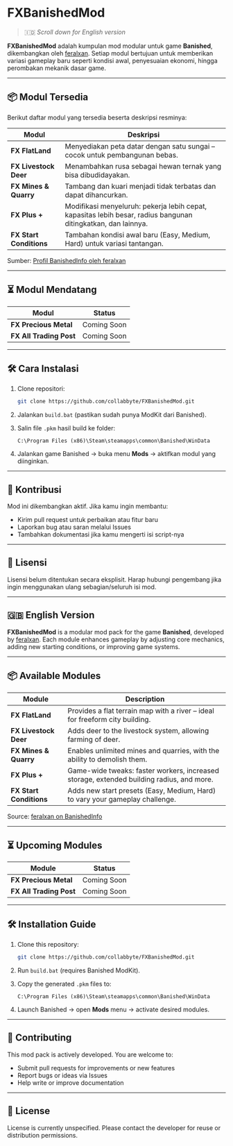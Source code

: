 # FXBanishedMod

> 🇮🇩 *Scroll down for English version*

**FXBanishedMod** adalah kumpulan mod modular untuk game **Banished**, dikembangkan oleh [feralxan](https://banishedinfo.com/users/3116-feralxan). Setiap modul bertujuan untuk memberikan variasi gameplay baru seperti kondisi awal, penyesuaian ekonomi, hingga perombakan mekanik dasar game.

---

## 📦 Modul Tersedia

Berikut daftar modul yang tersedia beserta deskripsi resminya:

| Modul                  | Deskripsi                                                                 |
|------------------------|---------------------------------------------------------------------------|
| **FX FlatLand**        | Menyediakan peta datar dengan satu sungai – cocok untuk pembangunan bebas. |
| **FX Livestock Deer**  | Menambahkan rusa sebagai hewan ternak yang bisa dibudidayakan.            |
| **FX Mines & Quarry**  | Tambang dan kuari menjadi tidak terbatas dan dapat dihancurkan.           |
| **FX Plus +**          | Modifikasi menyeluruh: pekerja lebih cepat, kapasitas lebih besar, radius bangunan ditingkatkan, dan lainnya. |
| **FX Start Conditions**| Tambahan kondisi awal baru (Easy, Medium, Hard) untuk variasi tantangan.  |

Sumber: [Profil BanishedInfo oleh feralxan](https://banishedinfo.com/users/3116-feralxan)

---

## ⏳ Modul Mendatang

| Modul                   | Status        |
|-------------------------|---------------|
| **FX Precious Metal**   | Coming Soon   |
| **FX All Trading Post** | Coming Soon   |

---

## 🛠️ Cara Instalasi

1. Clone repositori:
   ```bash
   git clone https://github.com/collabbyte/FXBanishedMod.git

2. Jalankan `build.bat` (pastikan sudah punya ModKit dari Banished).
3. Salin file `.pkm` hasil build ke folder:

   ```
   C:\Program Files (x86)\Steam\steamapps\common\Banished\WinData
   ```
4. Jalankan game Banished → buka menu **Mods** → aktifkan modul yang diinginkan.

---

## 🤝 Kontribusi

Mod ini dikembangkan aktif. Jika kamu ingin membantu:

* Kirim pull request untuk perbaikan atau fitur baru
* Laporkan bug atau saran melalui Issues
* Tambahkan dokumentasi jika kamu mengerti isi script-nya

---

## 📄 Lisensi

Lisensi belum ditentukan secara eksplisit. Harap hubungi pengembang jika ingin menggunakan ulang sebagian/seluruh isi mod.

---

## 🇬🇧 English Version

**FXBanishedMod** is a modular mod pack for the game **Banished**, developed by [feralxan](https://banishedinfo.com/users/3116-feralxan). Each module enhances gameplay by adjusting core mechanics, adding new starting conditions, or improving game systems.

---

## 📦 Available Modules

| Module                  | Description                                                                              |
| ----------------------- | ---------------------------------------------------------------------------------------- |
| **FX FlatLand**         | Provides a flat terrain map with a river – ideal for freeform city building.             |
| **FX Livestock Deer**   | Adds deer to the livestock system, allowing farming of deer.                             |
| **FX Mines & Quarry**   | Enables unlimited mines and quarries, with the ability to demolish them.                 |
| **FX Plus +**           | Game-wide tweaks: faster workers, increased storage, extended building radius, and more. |
| **FX Start Conditions** | Adds new start presets (Easy, Medium, Hard) to vary your gameplay challenge.             |

Source: [feralxan on BanishedInfo](https://banishedinfo.com/users/3116-feralxan)

---

## ⏳ Upcoming Modules

| Module                  | Status      |
| ----------------------- | ----------- |
| **FX Precious Metal**   | Coming Soon |
| **FX All Trading Post** | Coming Soon |

---

## 🛠️ Installation Guide

1. Clone this repository:

   ```bash
   git clone https://github.com/collabbyte/FXBanishedMod.git
   ```
2. Run `build.bat` (requires Banished ModKit).
3. Copy the generated `.pkm` files to:

   ```
   C:\Program Files (x86)\Steam\steamapps\common\Banished\WinData
   ```
4. Launch Banished → open **Mods** menu → activate desired modules.

---

## 🤝 Contributing

This mod pack is actively developed. You are welcome to:

* Submit pull requests for improvements or new features
* Report bugs or ideas via Issues
* Help write or improve documentation

---

## 📄 License

License is currently unspecified. Please contact the developer for reuse or distribution permissions.